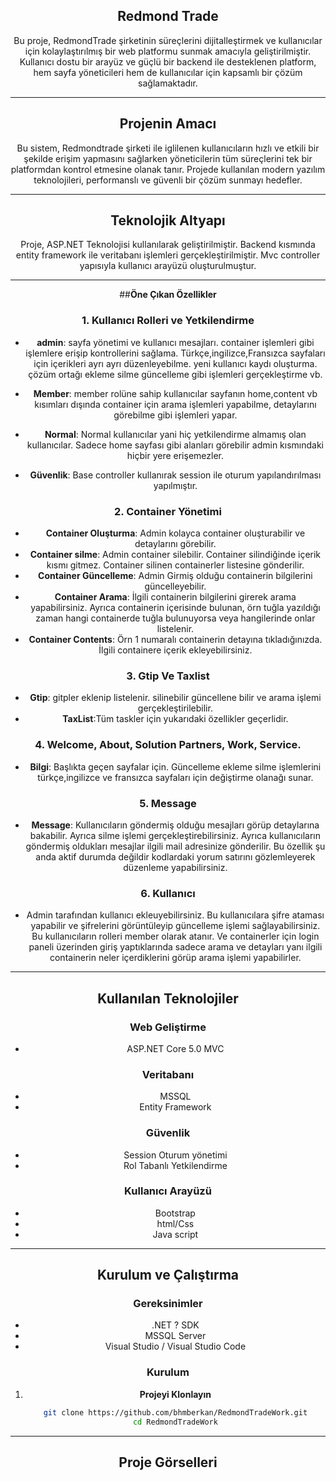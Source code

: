 <div align="center">
  
## **Redmond Trade**

Bu proje, RedmondTrade şirketinin süreçlerini dijitalleştirmek ve kullanıcılar için kolaylaştırılmış bir web  platformu sunmak amacıyla geliştirilmiştir.
Kullanıcı dostu bir arayüz ve güçlü bir backend ile desteklenen platform, hem sayfa yöneticileri hem de kullanıcılar için kapsamlı bir çözüm sağlamaktadır.

---
## **Projenin Amacı**
Bu sistem, Redmondtrade şirketi ile iglilenen kullanıcıların hızlı ve etkili bir şekilde erişim yapmasını sağlarken yöneticilerin tüm süreçlerini tek bir platformdan kontrol etmesine olanak tanır.
Projede kullanılan modern yazılım teknolojileri, performanslı ve güvenli bir çözüm sunmayı hedefler.

---

## **Teknolojik Altyapı**

Proje, ASP.NET Teknolojisi kullanılarak geliştirilmiştir. Backend kısmında entity framework ile veritabanı işlemleri gerçekleştirilmiştir. Mvc controller yapısıyla kullanıcı arayüzü oluşturulmuştur.

---

##**Öne Çıkan Özellikler**

### **1. Kullanıcı Rolleri ve Yetkilendirme**
- **admin**: sayfa yönetimi ve kullanıcı mesajları. container işlemleri gibi işlemlere erişip kontrollerini sağlama. Türkçe,ingilizce,Fransızca sayfaları için içerikleri ayrı ayrı düzenleyebilme.
yeni kullanıcı kaydı oluşturma. çözüm ortağı ekleme silme güncelleme gibi işlemleri gerçekleştirme vb.

- **Member**: member rolüne sahip kullanıcılar sayfanın home,content vb kısımları dışında container için arama işlemleri yapabilme, detaylarını görebilme gibi işlemleri yapar.

- **Normal**:  Normal kullanıcılar yani hiç yetkilendirme almamış olan kullanıcılar. Sadece home sayfası gibi alanları görebilir admin kısmındaki hiçbir yere erişemezler.

- **Güvenlik**: Base controller kullanırak session ile oturum yapılandırılması yapılmıştır.

### **2. Container Yönetimi**
- **Container Oluşturma**: Admin kolayca container oluşturabilir ve detaylarını görebilir.
- **Container silme**: Admin container silebilir. Container silindiğinde içerik kısmı gitmez. Container silinen containerler listesine gönderilir.
- **Container Güncelleme**: Admin Girmiş olduğu containerin bilgilerini güncelleyebilir.
- **Container Arama**: İlgili containerin bilgilerini girerek arama yapabilirsiniz. Ayrıca containerin içerisinde bulunan, örn tuğla yazıldığı zaman hangi containerde tuğla bulunuyorsa veya hangilerinde onlar listelenir.
- **Container Contents**: Örn 1 numaralı containerin detayına tıkladığınızda. İlgili containere içerik ekleyebilirsiniz.

### **3. Gtip Ve Taxlist**

- **Gtip**: gitpler eklenip listelenir. silinebilir güncellene bilir ve arama işlemi gerçekleştirilebilir.
- **TaxList**:Tüm taskler için yukarıdaki özellikler geçerlidir.

### **4. Welcome, About, Solution Partners, Work, Service.**

- **Bilgi**: Başlıkta geçen sayfalar için. Güncelleme ekleme silme işlemlerini türkçe,ingilizce ve fransızca sayfaları için değiştirme olanağı sunar.

### **5. Message** 

- **Message**: Kullanıcıların göndermiş olduğu mesajları görüp detaylarına bakabilir. Ayrıca silme işlemi gerçekleştirebilirsiniz. Ayrıca kullanıcıların göndermiş oldukları mesajlar ilgili mail adresinize gönderilir.
Bu özellik şu anda aktif durumda değildir kodlardaki yorum satırını gözlemleyerek düzenleme yapabilirsiniz.

### **6. Kullanıcı**

- Admin tarafından kullanıcı ekleuyebilirsiniz. Bu kullanıcılara şifre ataması yapabilir ve şifrelerini görüntüleyip güncelleme işlemi sağlayabilirsiniz. Bu kullanıcıların rolleri member olarak atanır. Ve containerler için
login paneli üzerinden giriş yaptıklarında sadece arama ve detayları yanı ilgili containerin neler içerdiklerini görüp arama işlemi yapabilirler.



---
## **Kullanılan Teknolojiler**

### **Web Geliştirme**
- ASP.NET Core 5.0 MVC

### **Veritabanı**
- MSSQL
- Entity Framework

### **Güvenlik**
- Session Oturum yönetimi
- Rol Tabanlı Yetkilendirme

### **Kullanıcı Arayüzü**
- Bootstrap
- html/Css
- Java script
  
---

## **Kurulum ve Çalıştırma**

### **Gereksinimler**
- .NET ? SDK
- MSSQL Server
- Visual Studio / Visual Studio Code

### **Kurulum**
1. **Projeyi Klonlayın**  
   ```bash
   git clone https://github.com/bhmberkan/RedmondTradeWork.git
   cd RedmondTradeWork

---


## **Proje Görselleri**







</div>
